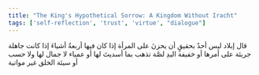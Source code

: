 ```yaml
---
title: "The King's Hypothetical Sorrow: A Kingdom Without Iracht"
tags: ['self-reflection', 'trust', 'virtue', "dialogue"]
---
```


 قال إبلاد ليس أحدٌ بحقيقٍ أن يحزنَ على المرأة إذا كان فيها أربعةُ أشياءَ إذا كانت جاهلة جريئة على أمرها أو خفيفة اليدِ لصَّة تذهب بما أسديتَ لها أو عمياء لا جمال لها ولا حسب أو سيئة الخلق غير مواتية

